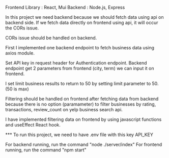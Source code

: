 Frontend Library : React, Mui
Backend : Node.js, Express


In this project we need backend because we should fetch data using api on backend side.
If we fetch data directly on frontend using api, it will occur the CORs issue.

CORs issue should be handled on backend.

First I implemented one backend endpoint to fetch business data using axios module.

Set API key in request header for Authentication endpoint.
Backend endpoint get 2 parameters from frontend (city, term) we can input it on frontend.

I set limit business results to return to 50 by setting limit parameter to 50.
(50 is max)

Filtering should be handled on frontend after fetching data from backend because there is no option (paramameter) to filter businesses by rating, transactions, review_count on yelp business search api.

I have implemented filtering data on frontend by using javascript functions and useEffect React hook.

*** To run this project, we need to have .env file with this key API_KEY

For backend running, run the command "node ./server/index"
For frontend running, run the command "npm start"